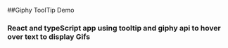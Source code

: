 ##Giphy ToolTip Demo

### React and typeScript app using tooltip and giphy api to hover over text to display Gifs
